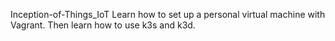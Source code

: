 Inception-of-Things_IoT
Learn how to set up a personal virtual machine with Vagrant.
Then learn how to use k3s and k3d.
